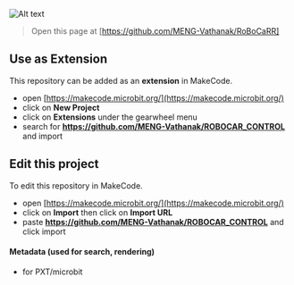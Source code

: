 ![Alt text]([RYA.png](https://github.com/MENG-Vathanak/ROBOCAR_CONTROL/blob/master/RYA.png?raw=true))

> Open this page at [https://github.com/MENG-Vathanak/RoBoCaRR]

## Use as Extension

This repository can be added as an **extension** in MakeCode.

* open [https://makecode.microbit.org/](https://makecode.microbit.org/)
* click on **New Project**
* click on **Extensions** under the gearwheel menu
* search for **https://github.com/MENG-Vathanak/ROBOCAR_CONTROL** and import

## Edit this project

To edit this repository in MakeCode.

* open [https://makecode.microbit.org/](https://makecode.microbit.org/)
* click on **Import** then click on **Import URL**
* paste **https://github.com/MENG-Vathanak/ROBOCAR_CONTROL** and click import

#### Metadata (used for search, rendering)

* for PXT/microbit
<script src="https://makecode.com/gh-pages-embed.js"></script><script>makeCodeRender("{{ site.makecode.home_url }}", "{{ site.github.owner_name }}/{{ site.github.repository_name }}");</script>

